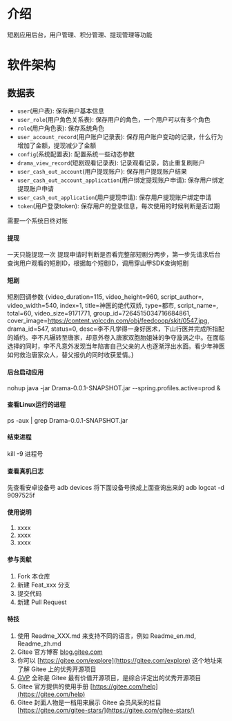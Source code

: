 # 介绍
短剧应用后台，用户管理、积分管理、提现管理等功能

# 软件架构
## 数据表
- `user`(用户表): 保存用户基本信息
- `user_role`(用户角色关系表): 保存用户的角色，一个用户可以有多个角色
- `role`(用户角色表): 保存系统角色
- `user_account_record`(用户账户记录表): 保存用户账户变动的记录，什么行为增加了金额，提现减少了金额
- `config`(系统配置表): 配置系统一些动态参数
- `drama_view_record`(短剧观看记录表): 记录观看记录，防止重复刷账户
- `user_cash_out_account`(用户提现账户): 保存用户提现账户结果
- `user_cash_out_account_application`(用户绑定提现账户申请): 保存用户绑定提现账户申请
- `user_cash_out_application`(用户提现申请): 保存用户提现账户绑定申请
- `token`(用户登录token): 保存用户的登录信息，每次使用的时候判断是否过期

需要一个系统日终对账


#### 提现
一天只能提现一次
提现申请时判断是否看完整部短剧分两步，第一步先请求后台查询用户观看的短剧ID，根据每个短剧ID，调用穿山甲SDK查询短剧

#### 短剧
短剧回调参数
{video_duration=115, video_height=960, script_author=, video_width=540, index=1, 
title=神医的绝代双娇, type=都市, script_name=, total=60, video_size=9171771, 
group_id=7264515034716684861, cover_image=https://content.volccdn.com/obj/feedcoop/skit/0547.jpg, drama_id=547, status=0, 
desc=李不凡学得一身好医术，下山行医并完成所指配的婚约。李不凡辗转至唐家，却意外卷入唐家双胞胎姐妹的争夺漩涡之中。在面临选择的同时，李不凡意外发现当年陷害自己父亲的人也逐渐浮出水面。看少年神医如何救治唐家众人，替父报仇的同时收获爱情。}

#### 后台启动应用
nohup java -jar Drama-0.0.1-SNAPSHOT.jar --spring.profiles.active=prod &

#### 查看Linux运行的进程
ps -aux | grep Drama-0.0.1-SNAPSHOT.jar

#### 结束进程
kill -9  进程号

#### 查看真机日志
先查看安卓设备号
adb devices
将下面设备号换成上面查询出来的
adb logcat -d 9097525f

#### 使用说明

1.  xxxx
2.  xxxx
3.  xxxx

#### 参与贡献

1.  Fork 本仓库
2.  新建 Feat_xxx 分支
3.  提交代码
4.  新建 Pull Request


#### 特技

1.  使用 Readme\_XXX.md 来支持不同的语言，例如 Readme\_en.md, Readme\_zh.md
2.  Gitee 官方博客 [blog.gitee.com](https://blog.gitee.com)
3.  你可以 [https://gitee.com/explore](https://gitee.com/explore) 这个地址来了解 Gitee 上的优秀开源项目
4.  [GVP](https://gitee.com/gvp) 全称是 Gitee 最有价值开源项目，是综合评定出的优秀开源项目
5.  Gitee 官方提供的使用手册 [https://gitee.com/help](https://gitee.com/help)
6.  Gitee 封面人物是一档用来展示 Gitee 会员风采的栏目 [https://gitee.com/gitee-stars/](https://gitee.com/gitee-stars/)
